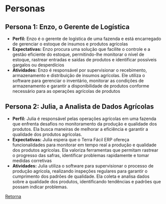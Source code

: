 # Personas

## Persona 1: Enzo, o Gerente de Logística 

- **Perfil:** Enzo é o gerente de logística de uma fazenda e está encarregado de gerenciar o estoque de insumos e produtos agrícolas
- **Expectativas:** Enzo procura uma solução que facilite o controle e a gestão eficiente do estoque, permitindo-lhe monitorar o nível de estoque, rastrear entradas e saídas de produtos e identificar possíveis gargalos ou desperdícios
- **Atividades:** Enzo é responsável por supervisionar o recebimento, armazenamento e distribuição de insumos agrícolas. Ele utiliza o software para gerenciar o inventário, monitorar as condições de armazenamento e garantir a disponibilidade de produtos conforme necessário para as operações agrícolas de produtos

## Persona 2: Julia, a Analista de Dados Agrícolas

- **Perfil:** Julia é responsável pelas operações agrícolas em uma fazenda que enfrenta desafios no monitoramento da produção e qualidade dos produtos. Ela busca maneiras de melhorar a eficiência e garantir a qualidade dos produtos agrícolas.
- **Expectativas:** Julia espera que o Terra Fácil ERP ofereça funcionalidades para monitorar em tempo real a produção e qualidade dos produtos agrícolas. Ela valoriza ferramentas que permitam rastrear o progresso das safras, identificar problemas rapidamente e tomar medidas corretivas
- **Atividades:** Julia utiliza o software para supervisionar o processo de produção agrícola, realizando inspeções regulares para garantir o cumprimento dos padrões de qualidade. Ela coleta e analisa dados sobre a qualidade dos produtos, identificando tendências e padrões que possam indicar problemas. 

[Retorna](../README.md)